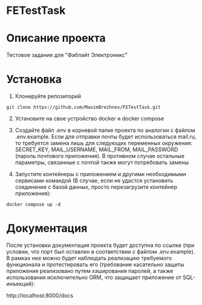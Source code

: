 # FETestTask
# Описание проекта
Тестовое задание для "Фаблайт Электроникс"

# Установка

1. Клонируйте репозиторий
```
git clone https://github.com/MaximBrezhnev/FETestTask.git
```


2. Установите на свое устройство docker и docker compose


3. Создайте файл .env в корневой папке проекта по аналогии с файлом .env.example.
Если для отправки почты будет использоваться mail.ru, то требуется замена лишь для
следующих переменных окружения: SECRET_KEY, MAIL_USERNAME, MAIL_FROM, MAIL_PASSWORD (пароль почтового приложения).
В противном случае остальные параметры, связанные с почтой также могут потребовать
замены


4. Запустите контейнеры с приложением и другими необходимыми сервисами командой
(В случае, если не удастся установить соединение с базой данных, просто перезагрузите
контейнер приложения):
```
docker compose up -d
```

# Документация

После установки документация проекта будет доступна по ссылке
(при условии, что порт был оставлен в соответствии с файлом
.env.example). В рамках нее можно будет наблюдать реализацию
требуемого функционала и протестировать его (требование касательно защиты
приложения реализовано путем хэширования паролей, а также использования исключительно ORM, что 
защищает приложение от SQL-инъекций):

http://localhost:8000/docs
